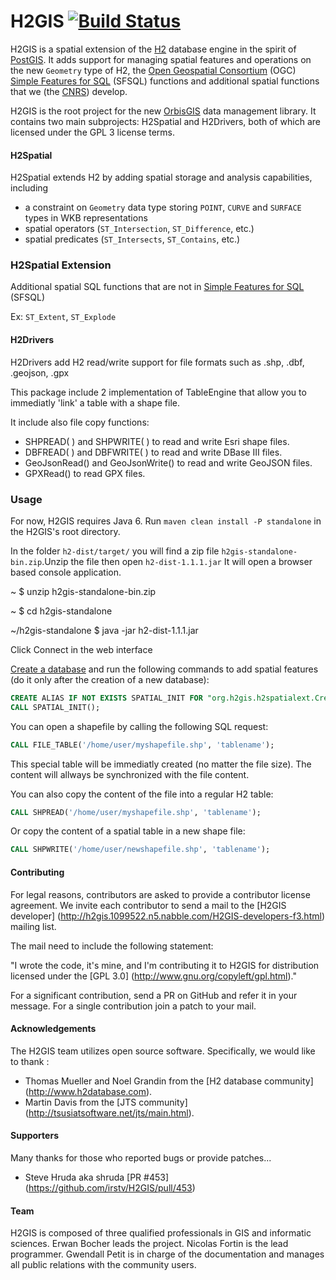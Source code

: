 # H2GIS [![Build Status](https://travis-ci.org/orbisgis/h2gis.png?branch=master)](https://travis-ci.org/orbisgis/h2gis)

H2GIS is a spatial extension of the [H2](http://www.h2database.com/) database
engine in the spirit of [PostGIS](http://postgis.net/). It adds support for
managing spatial features and operations on the new `Geometry` type of H2, the [Open
Geospatial Consortium](http://www.opengeospatial.org/) (OGC) [Simple Features
for SQL](http://www.opengeospatial.org/standards/sfs) (SFSQL) functions and
additional spatial functions that we (the [CNRS](http://www.cnrs.fr/))
develop. 

H2GIS is the root project for the new [OrbisGIS](http://www.orbisgis.org/) data
management library. It contains two main subprojects: H2Spatial and
H2Drivers, both of which are licensed under the GPL 3 license terms.

#### H2Spatial
H2Spatial extends H2 by adding spatial storage and analysis capabilities,
including

- a constraint on `Geometry` data type storing `POINT`, `CURVE` and `SURFACE` types in
  WKB representations
- spatial operators (`ST_Intersection`, `ST_Difference`, etc.)
- spatial predicates (`ST_Intersects`, `ST_Contains`, etc.)
### H2Spatial Extension

Additional spatial SQL functions that are not in [Simple Features for SQL](http://www.opengeospatial.org/standards/sfs) (SFSQL)

Ex: `ST_Extent`, `ST_Explode`

#### H2Drivers
H2Drivers add H2 read/write support for file formats such as .shp, .dbf, .geojson, .gpx

This package include 2 implementation of TableEngine that allow you to immediatly 'link' a table with a shape file.

It include also file copy functions:
* SHPREAD( ) and SHPWRITE( ) to read and write Esri shape files.
* DBFREAD( ) and DBFWRITE( ) to read and write DBase III files.
* GeoJsonRead() and GeoJsonWrite() to read and write GeoJSON files.
* GPXRead() to read GPX files.
### Usage

For now, H2GIS requires Java 6. Run `maven clean install -P standalone` in the H2GIS's root directory.

In the folder `h2-dist/target/` you will find a zip file `h2gis-standalone-bin.zip`.Unzip the file then open `h2-dist-1.1.1.jar` It will open a browser based console application.

~ $ unzip h2gis-standalone-bin.zip

~ $ cd h2gis-standalone

~/h2gis-standalone $ java -jar h2-dist-1.1.1.jar

Click Connect in the web interface


[Create a database](http://www.h2database.com/html/quickstart.html) and run the following commands to add spatial features (do it only after the creation of a new database):

```sql
CREATE ALIAS IF NOT EXISTS SPATIAL_INIT FOR "org.h2gis.h2spatialext.CreateSpatialExtension.initSpatialExtension";
CALL SPATIAL_INIT();
```

You can open a shapefile by calling the following SQL request:

```sql
CALL FILE_TABLE('/home/user/myshapefile.shp', 'tablename');
```
This special table will be immediatly created (no matter the file size). The content will allways be synchronized with the file content.

You can also copy the content of the file into a regular H2 table:

```sql
CALL SHPREAD('/home/user/myshapefile.shp', 'tablename');
```

Or copy the content of a spatial table in a new shape file:

```sql
CALL SHPWRITE('/home/user/newshapefile.shp', 'tablename');
```

#### Contributing

For legal reasons, contributors are asked to provide a contributor license agreement. 
We invite each contributor to send a mail to the [H2GIS developer] (http://h2gis.1099522.n5.nabble.com/H2GIS-developers-f3.html) mailing list.

The mail need to include the following statement:

"I wrote the code, it's mine, and I'm contributing it to H2GIS for distribution licensed under the [GPL 3.0] (http://www.gnu.org/copyleft/gpl.html)." 

For a significant contribution, send a PR on GitHub and refer it in your message. For a single contribution join a patch to your mail.


#### Acknowledgements

The H2GIS team utilizes open source software. Specifically, we would like to thank  :

* Thomas Mueller and Noel Grandin from the [H2 database community] (http://www.h2database.com).
* Martin Davis from the [JTS community] (http://tsusiatsoftware.net/jts/main.html).

#### Supporters

Many thanks for those who reported bugs or provide patches...  

* Steve Hruda aka shruda [PR #453] (https://github.com/irstv/H2GIS/pull/453)


#### Team

H2GIS is composed of three qualified professionals in GIS and informatic sciences.
Erwan Bocher leads the project.
Nicolas Fortin is the lead programmer. 
Gwendall Petit is in charge of the documentation and manages all public relations with the community users.


